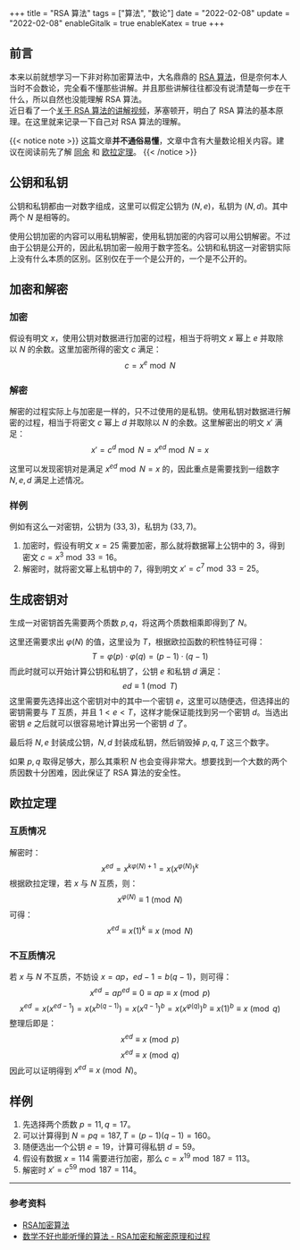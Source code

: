 +++
title = "RSA 算法"
tags = ["算法", "数论"]
date = "2022-02-08"
update = "2022-02-08"
enableGitalk = true
enableKatex = true
+++

## 前言
本来以前就想学习一下非对称加密算法中，大名鼎鼎的 [RSA 算法](https://zh.wikipedia.org/wiki/RSA%E5%8A%A0%E5%AF%86%E6%BC%94%E7%AE%97%E6%B3%95)，但是奈何本人当时不会数论，完全看不懂那些讲解。并且那些讲解往往都没有说清楚每一步在干什么，所以自然也没能理解 RSA 算法。  
近日看了一个[关于 RSA 算法的讲解视频](https://www.bilibili.com/video/BV1XP4y1A7Ui)，茅塞顿开，明白了 RSA 算法的基本原理。在这里就来记录一下自己对 RSA 算法的理解。

{{< notice note >}}
这篇文章**并不通俗易懂**，文章中含有大量数论相关内容。建议在阅读前先了解 [同余](https://zh.wikipedia.org/wiki/%E5%90%8C%E9%A4%98) 和 [欧拉定理](https://zh.wikipedia.org/wiki/%E6%AC%A7%E6%8B%89%E5%AE%9A%E7%90%86_(%E6%95%B0%E8%AE%BA))。
{{< /notice >}}

## 公钥和私钥
公钥和私钥都由一对数字组成，这里可以假定公钥为 $(N,e)$，私钥为 $(N,d)$。其中两个 $N$ 是相等的。  

使用公钥加密的内容可以用私钥解密，使用私钥加密的内容可以用公钥解密。不过由于公钥是公开的，因此私钥加密一般用于数字签名。公钥和私钥这一对密钥实际上没有什么本质的区别。区别仅在于一个是公开的，一个是不公开的。

## 加密和解密
### 加密
假设有明文 $x$，使用公钥对数据进行加密的过程，相当于将明文 $x$ 幂上 $e$ 并取除以 $N$ 的余数。这里加密所得的密文 $c$ 满足：
$$
c=x^e \bmod N
$$

### 解密
解密的过程实际上与加密是一样的，只不过使用的是私钥。使用私钥对数据进行解密的过程，相当于将密文 $c$ 幂上 $d$ 并取除以 $N$ 的余数。这里解密出的明文 $x'$ 满足：
$$
x'=c^d \bmod N=x^{ed} \bmod N=x
$$

这里可以发现密钥对是满足 $x^{ed} \bmod N =x$ 的，因此重点是需要找到一组数字 ${N, e, d}$ 满足上述情况。  

### 样例
例如有这么一对密钥，公钥为 $(33, 3)$，私钥为 $(33, 7)$。
1. 加密时，假设有明文 $x=25$ 需要加密，那么就将数据幂上公钥中的 3，得到密文 $c=x^3 \bmod 33=16$。
2. 解密时，就将密文幂上私钥中的 7，得到明文 $x'=c^7 \bmod 33=25$。

## 生成密钥对
生成一对密钥首先需要两个质数 $p,q$，将这两个质数相乘即得到了 $N$。  

这里还需要求出 $\varphi(N)$ 的值，这里设为 $T$，根据欧拉函数的积性特征可得：
$$
T=\varphi(p)\cdot \varphi(q)=(p-1)\cdot(q-1)
$$
而此时就可以开始计算公钥和私钥了，公钥 $e$ 和私钥 $d$ 满足：
$$
ed \equiv 1 \pmod T
$$
这里需要先选择出这个密钥对中的其中一个密钥 $e$，这里可以随便选，但选择出的密钥需要与 $T$ 互质，并且 $1<e<T$，这样才能保证能找到另一个密钥 $d$。当选出密钥 $e$ 之后就可以很容易地计算出另一个密钥 $d$ 了。

最后将 $N,e$ 封装成公钥，$N,d$ 封装成私钥，然后销毁掉 $p, q, T$ 这三个数字。  

如果 $p,q$ 取得足够大，那么其乘积 $N$ 也会变得非常大。想要找到一个大数的两个质因数十分困难，因此保证了 RSA 算法的安全性。

## 欧拉定理
### 互质情况
解密时：
$$
x^{ed}=x^{k\varphi(N)+1}=x(x^{\varphi(N)})^k
$$
根据欧拉定理，若 $x$ 与 $N$ 互质，则：
$$
x^{\varphi(N)}\equiv1 \pmod N
$$
可得：
$$
x^{ed}\equiv x(1)^k \equiv x \pmod N
$$
### 不互质情况
若 $x$ 与 $N$ 不互质，不妨设 $x=ap$，$ed-1=b(q-1)$，则可得：
$$
x^{ed}=ap^{ed}\equiv 0\equiv ap\equiv x \pmod p
$$
$$
x^{ed}=x(x^{ed-1})=x(x^{b(q-1)})=x(x^{q-1})^b=x(x^{\varphi(q)})^b\equiv x(1)^b \equiv x \pmod q
$$
整理后即是：
$$
x^{ed}\equiv x \pmod p
$$
$$
x^{ed}\equiv x \pmod q
$$
因此可以证明得到 $x^{ed} \equiv x \pmod N$。

## 样例
1. 先选择两个质数 $p=11,q=17$。    
2. 可以计算得到 $N=pq=187,T=(p-1)(q-1)=160$。
3. 随便选出一个公钥 $e=19$，计算可得私钥 $d=59$。
4. 假设有数据 $x=114$ 需要进行加密，那么 $c=x^{19} \bmod 187=113$。
5. 解密时 $x'=c^{59} \bmod 187=114$。

- - -
### 参考资料
- [RSA加密算法](https://zh.wikipedia.org/wiki/RSA%E5%8A%A0%E5%AF%86%E6%BC%94%E7%AE%97%E6%B3%95)
- [数学不好也能听懂的算法 - RSA加密和解密原理和过程](https://www.bilibili.com/video/BV1XP4y1A7Ui)
